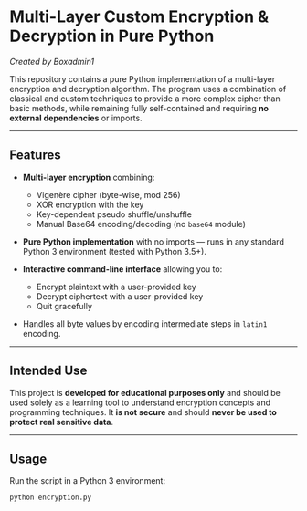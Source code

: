 # Multi-Layer Custom Encryption & Decryption in Pure Python
*Created by Boxadmin1*

This repository contains a pure Python implementation of a multi-layer encryption and decryption algorithm. The program uses a combination of classical and custom techniques to provide a more complex cipher than basic methods, while remaining fully self-contained and requiring **no external dependencies** or imports.

---

## Features

- **Multi-layer encryption** combining:
  - Vigenère cipher (byte-wise, mod 256)
  - XOR encryption with the key
  - Key-dependent pseudo shuffle/unshuffle
  - Manual Base64 encoding/decoding (no `base64` module)

- **Pure Python implementation** with no imports — runs in any standard Python 3 environment (tested with Python 3.5+).

- **Interactive command-line interface** allowing you to:
  - Encrypt plaintext with a user-provided key
  - Decrypt ciphertext with a user-provided key
  - Quit gracefully

- Handles all byte values by encoding intermediate steps in `latin1` encoding.

---

## Intended Use

This project is **developed for educational purposes only** and should be used solely as a learning tool to understand encryption concepts and programming techniques. It **is not secure** and should **never be used to protect real sensitive data**.

---

## Usage

Run the script in a Python 3 environment:

```bash
python encryption.py
